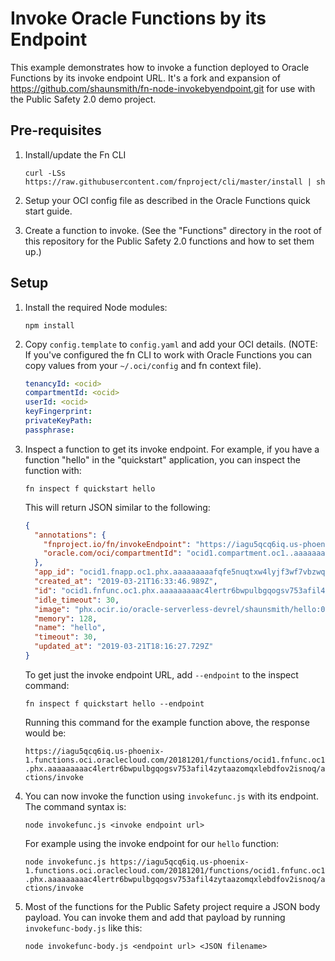 # Invoke Oracle Functions by its Endpoint

This example demonstrates how to invoke a function deployed to Oracle Functions
by its invoke endpoint URL. It's a fork and expansion of https://github.com/shaunsmith/fn-node-invokebyendpoint.git for use with the Public Safety 2.0 demo project.

## Pre-requisites

1. Install/update the Fn CLI

   `curl -LSs https://raw.githubusercontent.com/fnproject/cli/master/install |
   sh`

2. Setup your OCI config file as described in the Oracle Functions quick start guide.

3. Create a function to invoke. (See the "Functions" directory in the root of this repository for the Public Safety 2.0 functions and how to set them up.)

## Setup

1. Install the required Node modules:

    `npm install`

2. Copy `config.template` to `config.yaml` and add your OCI details.  (NOTE: If
   you've configured the fn CLI to work with Oracle Functions you can copy
   values from your `~/.oci/config` and fn context file).

    ```yaml
    tenancyId: <ocid>
    compartmentId: <ocid>
    userId: <ocid>
    keyFingerprint:
    privateKeyPath:
    passphrase:
    ```

3. Inspect a function to get its invoke endpoint.  For example, if you have a
   function "hello" in the "quickstart" application, you can inspect the function
   with:

    `fn inspect f quickstart hello`

   This will return JSON similar to the following:

   ```json
   {
     "annotations": {
       "fnproject.io/fn/invokeEndpoint": "https://iagu5qcq6iq.us-phoenix-1.functions.oci.oraclecloud.com/20181201/functions/ocid1.fnfunc.oc1.phx.aaaaaaaaac4lertr6bwpulbgqogsv753afil4zytaazomqxlebdfov2isnoq/actions/invoke",
       "oracle.com/oci/compartmentId": "ocid1.compartment.oc1..aaaaaaaaokbzj2jn3hf5kwdwqoxl2dq7u54p3tsmxrjd7s3uu7x23tkegiua"
     },
     "app_id": "ocid1.fnapp.oc1.phx.aaaaaaaaafqfe5nuqtxw4lyjf3wf7vbzwqzmcll3pf3bztcwviagu5qcq6iq",
     "created_at": "2019-03-21T16:33:46.989Z",
     "id": "ocid1.fnfunc.oc1.phx.aaaaaaaaac4lertr6bwpulbgqogsv753afil4zytaazomqxlebdfov2isnoq",
     "idle_timeout": 30,
     "image": "phx.ocir.io/oracle-serverless-devrel/shaunsmith/hello:0.0.9",
     "memory": 128,
     "name": "hello",
     "timeout": 30,
     "updated_at": "2019-03-21T18:16:27.729Z"
   }
   ```

   To get just the invoke endpoint URL, add `--endpoint` to the inspect command:

   `fn inspect f quickstart hello --endpoint`

   Running this command for the example function above, the response would be:

   `https://iagu5qcq6iq.us-phoenix-1.functions.oci.oraclecloud.com/20181201/functions/ocid1.fnfunc.oc1.phx.aaaaaaaaac4lertr6bwpulbgqogsv753afil4zytaazomqxlebdfov2isnoq/actions/invoke`

4. You can now invoke the function using `invokefunc.js` with its endpoint.
   The command syntax is:

   `node invokefunc.js <invoke endpoint url>`

   For example using the invoke endpoint for our `hello` function:

   `node invokefunc.js https://iagu5qcq6iq.us-phoenix-1.functions.oci.oraclecloud.com/20181201/functions/ocid1.fnfunc.oc1.phx.aaaaaaaaac4lertr6bwpulbgqogsv753afil4zytaazomqxlebdfov2isnoq/actions/invoke`

5. Most of the functions for the Public Safety project require a JSON body payload. You can invoke them and add that payload by running `invokefunc-body.js` like this:

    `node invokefunc-body.js <endpoint url> <JSON filename>`
